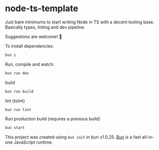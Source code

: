 # node-ts-template

Just bare minimums to start writing Node in TS with a decent tooling base. Basically types, linting and dev pipeline.

Suggestions are welcome! 🙂

To install dependencies:

```bash
bun i
```

Run, compile and watch:

```bash
bun run dev
```

build

```bash
bun run build
```
lint (tslint)

```bash
bun run lint
```
Run production build (requires a previous build)

```bash
bun start
```

This project was created using `bun init` in bun v1.0.25. [Bun](https://bun.sh) is a fast all-in-one JavaScript runtime.
